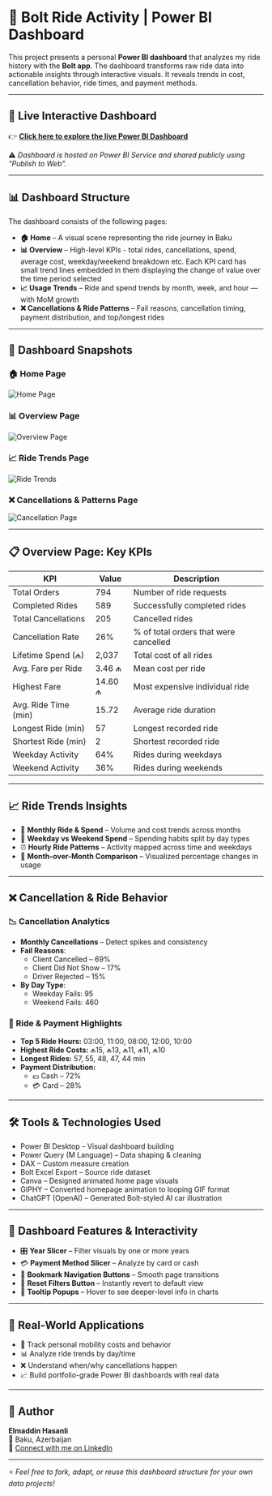# 🚖 Bolt Ride Activity | Power BI Dashboard

This project presents a personal **Power BI dashboard** that analyzes my ride history with the **Bolt app**. The dashboard transforms raw ride data into actionable insights through interactive visuals. It reveals trends in cost, cancellation behavior, ride times, and payment methods.

---

## 🔗 Live Interactive Dashboard

👉 **[Click here to explore the live Power BI Dashboard](https://app.powerbi.com/view?r=eyJrIjoiZWIxOTI4OTEtMjRiZi00MmI2LWE1NTMtMmYzMDJmYTRkZWE3IiwidCI6IjQ2ODQ3YjcwLWZlZDYtNDE2My04MjhkLTBjNmQ3ODhmOWRhZCIsImMiOjl9)**

⚠️ *Dashboard is hosted on Power BI Service and shared publicly using "Publish to Web".*

---

## 📊 Dashboard Structure

The dashboard consists of the following pages:

- **🏠 Home** – A visual scene representing the ride journey in Baku  
- **📊 Overview** – High-level KPIs - total rides, cancellations, spend, average cost, weekday/weekend breakdown etc. Each KPI card has small trend lines embedded in them displaying the change of value over the time period selected
- **📈 Usage Trends** – Ride and spend trends by month, week, and hour — with MoM growth  
- **❌ Cancellations & Ride Patterns** – Fail reasons, cancellation timing, payment distribution, and top/longest rides 

---
## 📸 Dashboard Snapshots

### 🏠 Home Page
![Home Page](https://github.com/ElmaddinHasanli/Bolt-Ride-Activity-Dashboard/blob/main/Home%20Page.png)

### 📊 Overview Page
![Overview Page](https://github.com/ElmaddinHasanli/Bolt-Ride-Activity-Dashboard/blob/main/Overview.png)

### 📈 Ride Trends Page
![Ride Trends](https://github.com/ElmaddinHasanli/Bolt-Ride-Activity-Dashboard/blob/main/Usage%20Trends.png)

### ❌ Cancellations & Patterns Page
![Cancellation Page](https://github.com/ElmaddinHasanli/Bolt-Ride-Activity-Dashboard/blob/main/Cancellation%20and%20Ride%20Patterns.png)

---

## 📋 Overview Page: Key KPIs

| **KPI**                | **Value** | **Description**                             |
|------------------------|-----------|---------------------------------------------|
| Total Orders           | 794       | Number of ride requests                     |
| Completed Rides        | 589       | Successfully completed rides                |
| Total Cancellations    | 205       | Cancelled rides                             |
| Cancellation Rate      | 26%       | % of total orders that were cancelled       |
| Lifetime Spend (₼)     | 2,037     | Total cost of all rides                     |
| Avg. Fare per Ride     | 3.46 ₼    | Mean cost per ride                          |
| Highest Fare           | 14.60 ₼   | Most expensive individual ride              |
| Avg. Ride Time (min)   | 15.72     | Average ride duration                       |
| Longest Ride (min)     | 57        | Longest recorded ride                       |
| Shortest Ride (min)    | 2         | Shortest recorded ride                      |
| Weekday Activity       | 64%       | Rides during weekdays                       |
| Weekend Activity       | 36%       | Rides during weekends                       |

---
## 📈 Ride Trends Insights

- 📅 **Monthly Ride & Spend** – Volume and cost trends across months  
- 📆 **Weekday vs Weekend Spend** – Spending habits split by day types  
- ⏰ **Hourly Ride Patterns** – Activity mapped across time and weekdays  
- 🔁 **Month-over-Month Comparison** – Visualized percentage changes in usage  

---

## ❌ Cancellation & Ride Behavior

### 📉 Cancellation Analytics

- **Monthly Cancellations** – Detect spikes and consistency  
- **Fail Reasons**:  
  - Client Cancelled – 69%  
  - Client Did Not Show – 17%  
  - Driver Rejected – 15%  
- **By Day Type**:  
  - Weekday Fails: 95  
  - Weekend Fails: 460

### 🚗 Ride & Payment Highlights

- **Top 5 Ride Hours:** 03:00, 11:00, 08:00, 12:00, 10:00  
- **Highest Ride Costs:** ₼15, ₼13, ₼11, ₼11, ₼10  
- **Longest Rides:** 57, 55, 48, 47, 44 min  
- **Payment Distribution:**  
  - 💵 Cash – 72%  
  - 💳 Card – 28%  

---

## 🛠 Tools & Technologies Used

- Power BI Desktop – Visual dashboard building  
- Power Query (M Language) – Data shaping & cleaning  
- DAX – Custom measure creation  
- Bolt Excel Export – Source ride dataset
- Canva – Designed animated home page visuals
- GIPHY – Converted homepage animation to looping GIF format
- ChatGPT (OpenAI) – Generated Bolt-styled AI car illustration

---

## 🔧 Dashboard Features & Interactivity

- 🎛️ **Year Slicer** – Filter visuals by one or more years  
- 💳 **Payment Method Slicer** – Analyze by card or cash  
- 🧭 **Bookmark Navigation Buttons** – Smooth page transitions  
- 🔄 **Reset Filters Button** – Instantly revert to default view  
- 🧠 **Tooltip Popups** – Hover to see deeper-level info in charts  

---

## 💼 Real-World Applications

- 🚖 Track personal mobility costs and behavior  
- 📊 Analyze ride trends by day/time  
- ❌ Understand when/why cancellations happen  
- 📈 Build portfolio-grade Power BI dashboards with real data  

---

## 👤 Author

**Elmaddin Hasanli**  
📍 Baku, Azerbaijan  
🔗 [Connect with me on LinkedIn](https://www.linkedin.com/in/elmaddin-hasanli-aa1880156?utm_source=share&utm_campaign=share_via&utm_content=profile&utm_medium=ios_app)

---

⭐ *Feel free to fork, adapt, or reuse this dashboard structure for your own data projects!*
